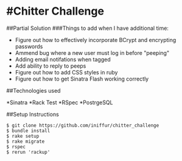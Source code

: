 #Chitter Challenge
=================

##Partial Solution
###Things to add when I have additional time:

* Figure out how to effectively incorporate BCrypt and encrypting passwords
* Ammend bug where a new user must log in before "peeping"
* Adding email notifations when tagged
* Add ability to reply to peeps
* Figure out how to add CSS styles in ruby
* Figure out how to get Sinatra Flash working correctly

##Technologies used

*Sinatra
*Rack Test
*RSpec
*PostrgeSQL

##Setup Instructions

```
$ git clone https://github.com/iniffur/chitter_challenge
$ bundle install
$ rake setup
$ rake migrate
$ rspec
$ rerun 'rackup'
```



